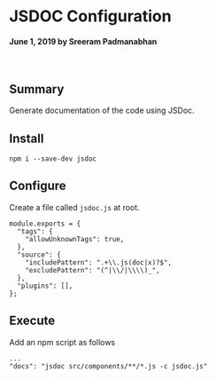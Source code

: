 # JSDOC Configuration

#### June 1, 2019 by Sreeram Padmanabhan

&nbsp;

## Summary

Generate documentation of the code using JSDoc.

## Install

`npm i --save-dev jsdoc`

## Configure

Create a file called `jsdoc.js` at root.

    module.exports = {
      "tags": {
        "allowUnknownTags": true,
      },
      "source": {
        "includePattern": ".+\\.js(doc|x)?$",
        "excludePattern": "(^|\\/|\\\\)_",
      },
      "plugins": [],
    };

## Execute

Add an npm script as follows

    ...
    "docs": "jsdoc src/components/**/*.js -c jsdoc.js"

